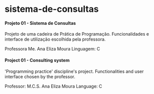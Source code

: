 # sistema-de-consultas
#### Projeto 01 - Sistema de Consultas

Projeto de uma cadeira de Prática de Programação. Funcionalidades e interface
de utilização escolhida pela professora.

Professora Me. Ana Eliza Moura
Linguagem: C

#### Project 01 - Consulting system

'Programming practice' discipline's project. Functionalities and user interface
chosen by the professor.

Professor: M.C.S. Ana Eliza Moura
Language: C